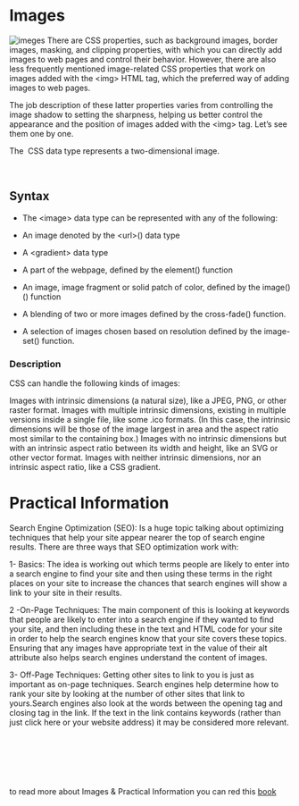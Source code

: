 # Images
![imeges](https://sabe.io/classes/css/hero.png)
There are CSS properties, such as background images, border images, masking, and clipping properties, with which you can directly add images to web pages and control their behavior. However, there are also less frequently mentioned image-related CSS properties that work on images added with the \<img> HTML tag, which the preferred way of adding images to web pages.

The job description of these latter properties varies from controlling the image shadow to setting the sharpness, helping us better control the appearance and the position of images added with the \<img> tag. Let’s see them one by one.

The <image> CSS data type represents a two-dimensional image.

<p>&nbsp;</p>

## Syntax
- The \<image> data type can be represented with any of the following:

- An image denoted by the \<url>() data type
- A \<gradient> data type
- A part of the webpage, defined by the element() function
- An image, image fragment or solid patch of color, defined by the image()() function
- A blending of two or more images defined by the cross-fade() function.
- A selection of images chosen based on resolution defined by the image-set() function.

### Description

CSS can handle the following kinds of images:

Images with intrinsic dimensions (a natural size), like a JPEG, PNG, or other raster format.
Images with multiple intrinsic dimensions, existing in multiple versions inside a single file, like some .ico formats. (In this case, the intrinsic dimensions will be those of the image largest in area and the aspect ratio most similar to the containing box.)
Images with no intrinsic dimensions but with an intrinsic aspect ratio between its width and height, like an SVG or other vector format.
Images with neither intrinsic dimensions, nor an intrinsic aspect ratio, like a CSS gradient.


# Practical Information

Search Engine Optimization (SEO): Is a huge topic talking about optimizing techniques that help your site appear nearer the top of search engine results. There are three ways that SEO optimization work with:

1- Basics: The idea is working out which terms people are likely to enter into a search engine to find your site and then using these terms in the right places on your site to increase the chances that search engines will show a link to your site in their results.

2 -On-Page Techniques: The main component of this is looking at keywords that people are likely to enter into a search engine if they wanted to find your site, and then including these in the text and HTML code for your site in order to help the search engines know that your site covers these topics. Ensuring that any images have appropriate text in the value of their alt attribute also helps search engines understand the content of images.

3- Off-Page Techniques: Getting other sites to link to you is just as important as on-page techniques. Search engines help determine how to rank your site by looking at the number of other sites that link to yours.Search engines also look at the words between the opening <a> tag and closing </a> tag in the link. If the text in the link contains keywords (rather than just click here or your website address) it may be considered more relevant.

<p>&nbsp;</p>
<p>&nbsp;</p>
<p>&nbsp;</p>


to read more about Images & Practical Information you can red this [book](https://drive.google.com/file/d/1YNO7ocwvAdu3q2WFqgY3m5QTxxNaY_c4/view?usp=sharing)







